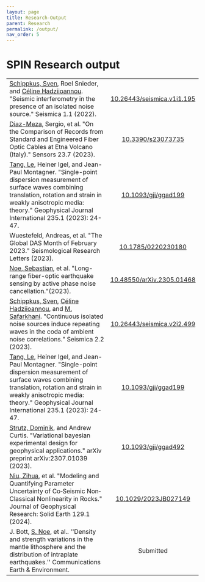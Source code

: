 ```yaml
---
layout: page
title: Research-Output 
parent: Research
permalink: /output/
nav_order: 5
---
```


# SPIN Research output

<table style="width:auto;">
  <colgroup>
    <col style="width:80%;"> <!-- Adjust the width of the first column -->
    <col style="width:20%;"> <!-- Adjust the width of the second column -->
  </colgroup>
  <tr>
    <td><a href="https://www.geo.uni-hamburg.de/en/geophysik/personen/schippkus-sven.html">Schippkus, Sven</a>, Roel Snieder, and <a href="https://www.geo.uni-hamburg.de/en/geophysik/personen/hadziioannou-celine.html">Céline Hadziioannou</a>. "Seismic interferometry in the presence of an isolated noise source." Seismica 1.1 (2022).</td>
    <td align="center"><a href="https://seismica.library.mcgill.ca/article/view/195/286">10.26443/seismica.v1i1.195</a></td>
  </tr>
  <tr>
    <td><a href="https://spin-itn.eu/candidates/ESR4_4">Diaz-Meza</a>, Sergio, et al. "On the Comparison of Records from Standard and Engineered Fiber Optic Cables at Etna Volcano (Italy)." Sensors 23.7 (2023).</td>
    <td align="center"><a href="https://www.mdpi.com/1424-8220/23/7/3735">10.3390/s23073735</a></td>
  </tr>
  <tr>
    <td><a href="https://spin-itn.eu/candidates/ESR1_1">Tang, Le</a>, Heiner Igel, and Jean-Paul Montagner. "Single-point dispersion measurement of surface waves combining translation, rotation and strain in weakly anisotropic media: theory." Geophysical Journal International 235.1 (2023): 24-47.</td>
    <td align="center"><a href="https://doi.org/10.1093/gji/ggad199">10.1093/gji/ggad199</a></td>
  </tr>
  <tr>
    <td>Wuestefeld, Andreas, et al. "The Global DAS Month of February 2023." Seismological Research Letters (2023).</td>
    <td align="center"><a href="https://pubs.geoscienceworld.org/ssa/srl/article/doi/10.1785/0220230180/629787/The-Global-DAS-Month-of-February-2023">10.1785/0220230180</a></td>
  </tr>
  <tr>
    <td><a href="https://spin-itn.eu/candidates/ESR1_2">Noe, Sebastian</a>, et al. "Long-range fiber-optic earthquake sensing by active phase noise cancellation."(2023).</td>
    <td align="center"><a href="https://www.nature.com/articles/s41598-023-41161-x">10.48550/arXiv.2305.01468</a></td>
  </tr>
  <tr>
    <td><a href="https://www.geo.uni-hamburg.de/en/geophysik/personen/schippkus-sven.html">Schippkus, Sven</a>, <a href="https://www.geo.uni-hamburg.de/en/geophysik/personen/hadziioannou-celine.html">Céline Hadziioannou</a>, and <a href="https://spin-itn.eu/candidates/ESR3_4">M. Safarkhani</a>. "Continuous isolated noise sources induce repeating waves in the coda of ambient noise correlations." Seismica 2.2 (2023).</td>
    <td align="center"><a href="https://seismica.library.mcgill.ca/article/view/499/1174">10.26443/seismica.v2i2.499</a></td>
  </tr>
  <tr>
    <td><a href="https://spin-itn.eu/candidates/ESR1_1">Tang, Le</a>, Heiner Igel, and Jean-Paul Montagner. "Single-point dispersion measurement of surface waves combining translation, rotation and strain in weakly anisotropic media: theory." Geophysical Journal International 235.1 (2023): 24-47.</td>
    <td align="center"><a href="https://agupubs.onlinelibrary.wiley.com/doi/epdf/10.1029/2023GL105970">10.1093/gji/ggad199</a></td>
  </tr>
  <tr>
    <td><a href="https://spin-itn.eu/candidates/ESR3_1">Strutz, Dominik</a>, and Andrew Curtis. "Variational bayesian experimental design for geophysical applications." arXiv preprint arXiv:2307.01039 (2023).</td>
    <td align="center"><a href="https://doi.org/10.1093/gji/ggad492">10.1093/gji/ggad492</a></td>
  </tr>
  <tr>
    <td><a href="https://spin-itn.eu/candidates/ESR3_2">Niu, Zihua</a>, et al. "Modeling and Quantifying Parameter Uncertainty of Co‐Seismic Non‐Classical Nonlinearity in Rocks." Journal of Geophysical Research: Solid Earth 129.1 (2024).</td>
    <td align="center"><a href="https://agupubs.onlinelibrary.wiley.com/doi/epdf/10.1029/2023JB027149">10.1029/2023JB027149</a></td>
  </tr>
  <tr>
    <td>J. Bott, <a href="https://spin-itn.eu/candidates/ESR1_2">S. Noe</a>, et al.. ''Density and strength variations in the mantle lithosphere and the distribution of intraplate earthquakes.'' Communications Earth & Environment.</td>
    <td align="center">Submitted</td>
  </tr>
</table>
